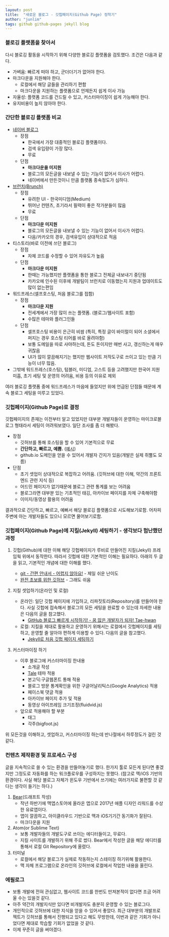 ```yaml
---
layout: post
title:  "새로운 블로그 - 깃헙페이지(Github Page) 정착기"
author: "junlim"
tags: github github-pages jekyll blog
---
```

### 블로깅 플랫폼을 찾아서
다시 블로깅 활동을 시작하기 위해 다양한 블로깅 플랫폼을 검토했다. 조건은 다음과 같다.

- 가벼움: 빠르게 떠야 하고, 군더더기가 없어야 한다.
- 마크다운을 지원해야 한다.
	- 로컬에서 해당 글들을 관리하기 편함
	- 마크다운을 지원하는 플랫폼으로 언제든지 쉽게 이사 가능
- 자율성: 플랫폼 코드를 건드릴 수 있고, 커스터마이징이 쉽게 가능해야 한다.
- 유지비용이 높지 않아야 한다.

### 간단한 블로깅 플랫폼 비교
- [네이버 블로그](blog.naver.com)
	- 장점
		- 한국에서 가장 대중적인 블로깅 플랫폼이다.
		- 검색 유입량이 가장 많다.
		- 무료
	- 단점
		- **마크다운을 미지원**
		- 블로그의 모든글을 내보낼 수 있는 기능이 없어서 이사가 어렵다.
		- 네이버에서 만든것이니 만큼 플랫폼 종속정도가 심하다.
- [브런치(Brunch)](brunch.co.kr)
	- 장점
		- 유려한 UI - 한국미디엄(Medium)
		- 뛰어난 컨텐츠, 초기라서 필력이 좋은 작가분들이 많음
		- 무료
	- 단점
		- **마크다운 미지원**
		- 블로그의 모든글을 내보낼 수 있는 기능이 없어서 이사가 어렵다.
		- 다음/카카오의 경우, 검색유입이 상대적으로 적음
- 티스토리(바로 이전에 쓰던 블로그)
	- 장점
		- 자체 코드를 수정할 수 있어 자유도가 높음
	- 단점
		- **마크다운 미지원**
		- 한때는 가능했지만 플랫폼을 통한 블로그 전체글 내보내기 중단됨
		- 카카오에 인수된 이후에 개발팀이 브런치로 이동했는지 지원과 업데이트도 많이 없는편임
- 워드프레스(셀프호스팅, 처음 블로그를 접함)
	- 장점
		- **마크다운 지원**
		- 전세계에서 가장 많이 쓰는 플랫폼. (블로그/웹사이트 포함)
		- 수많은 테마와 플러그인들
	- 단점
		- 셀프호스팅 비용이 은근히 비쌈 (특히, 특정 글이 바이럴이 되어 소셜에서 퍼지는 경우 호스팅 티어를 바로 올려야함)
		- 보통 도메일을 따로 사야하는데, 돈도 돈이지만 매번 사고, 갱신하는게 매우 귀찮음
		- UI가 많이 깔끔해지기는 했지만 웹사이트 저작도구로 쓰이고 있는 만큼 기능이 너무 많음.
- 그밖에 워드프레스(호스팅), 텀블러, 미디엄, 고스트 등을 고려했지만 한국어 지원 미흡, 초기 세팅 및 운영의 어려움, 비용 등의 이유로 제외

여러 블로깅 플랫폼 중에 워드프레스가 마음에 들었지만 위에 언급된 단점들 때문에 계속 블로그 세팅을 미루고 있었다.

### 깃헙페이지(Github Page)로 결정
깃헙페이지의 존재는 이전부터 알고 있었지만 대부분 개발자들이 운영하는 마이크로블로그 형태라서 세팅이 어려워보였다. 일단 조사를 좀 더 해봤다.

- 장점
	- 깃허브를 통해 호스팅을 할 수 있어 기본적으로 무료
	- **간단하고, 빠르고, 예쁨.** ([예시](https://github.com/jekyll/jekyll/wiki/Themes))
	- github.io 도메인을 얻을 수 있어서 개발자 간지가 있음(개발은 실제 쥐뿔도 모름)
- 단점
	- 초기 셋업이 상대적으로  복잡하고 어려움. (깃허브에 대한 이해, 약간의 프론트엔드 관련 지식 등)
	- 어드민 페이지가 없기때문에 블로그 관련 통계를 보는 어려움
	- 블로그라면 대부분 있는 기초적인 태깅, 아카이브 페이지를 자체 구축해야함
	- 이미지/동영상 활용의 어려움

결과적으로 간단하고, 빠르고, 예뻐서 해당 블로깅 플랫폼으로 시도해보기로함. 어차피 주변에 아는 개발자들도 있으니 모르면 물어보기로함.

### 깃헙페이지(Github Page)에 지킬(Jekyll) 세팅하기  - 생각보다 험난했던 과정
1. 깃헙(Github)에 대한 이해
해당 깃헙페이지가 루비로 만들어진 지킬(Jekyll) 프레임웍 위에서 동작한다. 따라서 깃헙에 대한 기본적인 이해는 필요하다. 아래의 두 글을 읽고, 기본적인 개념에 대한 이해를 했다.
	- [git - 간편 안내서 - 어렵지 않아요!](https://rogerdudler.github.io/git-guide/index.ko.html) - 제일 쉬운 난이도
	* [완전 초보를 위한 깃허브](https://nolboo.kim/blog/2013/10/06/github-for-beginner/) - 그래도 쉬움

2. 지킬 셋업하기(온라인 및 로컬)
	- 온라인: 일단 깃헙 페이지에 가입하고, 리파짓토리(Repository)를 만들어야 한다. 사실 깃헙에 접속해서 블로그의 모든 세팅을 완료할 수 있는데 자세한 내용은 다음의 글을 참고했다.
		- [GitHub 블로그 빠르게 시작하기! - 꿈 많은 개발자가 되자! Tae-hwan](http://thdev.net/653)
	- 로컬: 지킬을 제대로 활용하고 운영하기 위해서는 로컬에서 깃헙페이지를 세팅하고, 운영할 줄  알아야 편하게 이용할 수 있다.  다음의 글을 참고했다.
		* [Jekyll로 처음 깃헙 페이지 세팅하기](https://help.github.com/articles/setting-up-your-github-pages-site-locally-with-jekyll/)

3. 커스터마이징 하기
	- 이후 블로그에 커스터마이징 한내용
		- 소개글 작성
		- [Tale](https://chesterhow.github.io/tale/) 테마 적용
		- 본고딕:구글웹폰트 통해 적용
		- 블로그 방문 통계확인을 위한 구글어날리틱스(Google Analytics) 적용
		- 페이스북 댓글 적용
		- 아카이브 페이지 추가 및 적용
		- 동영상 아이프레임 크기조정(fluidvid.js)
	- 앞으로 적용해야 할 부분
		- 태그
		- 각주(bigfoot.js)

위 모든것을 이해하고, 셋업하고, 커스터마이징 하는데 반나절에서 하루정도가 걸린 것 같다.

### 컨텐츠 제작환경 및 프로세스 구성
글을 지속적으로 쓸 수 있는 환경을 만들어놓기로 했다. 한가지 툴로 모든게 된다면 좋겠지만 그정도로 자동화를 하는 워크플로우를 구성하지는 못했다. (참고로 맥/iOS 기반의 환경이다. 사실 해당 블로그 자체가 윈도우 기반에서 쓰기에는 여러가지로 불편할 것 같다는 생각이 들기는 하다.)

1. [Bear](http://www.bear-writer.com)(드래프트 작성)
	-  작년 하반기에 맥앱스토어에 올라온 앱으로 2017년 애플 디자인 리워드를 수상한 유료앱이다.
	- 앱이 깔끔하고, 아이클라우드 기반으로 맥과 iOS기기간 동기화가 잘된다.
	- 마크다운을 지원
2. Atom(or Sublime Text)
	- 보통 개발자들의 개발도구로 쓰이는 에디터들이고, 무료다.
	- 지킬 사이트를 개발하기 위해 주로 썼다. Bear에서 작성한 글을 해당 에디터를 통해서 로컬 Git Repository에 올렸다.
3. 터미널
	- 로컬에서 해당 블로그가 실제로 작동하는지  스테이징 하기위해 활용한다.
	- 맥 자체 프로그램으로 온라인의 깃허브에 로컬에서 작업한 내용을 올린다.

### 에필로그
- 보통 개발에 전혀 관심없고, 웹사이트 코드를 한번도 만져본적이 없다면 조금 어려울 수는 있을것 같다.
- 아주 약간의 개발지식만 있다면 비개발자도 충분히 운영할 수 있는 블로그다.
- 개인적으로 깃허브에 대한 지식을 얻을 수 있어서 좋았다. 최근 대부분의 개발프로젝트가 깃허브를 통해서 진행되고 있다고 해도 무방한데, 이번과 같은 기회가 아니었다면 제대로 학습할 기회가 없었을 것 같다.
- 이제 꾸준히 글을 써야겠다.
